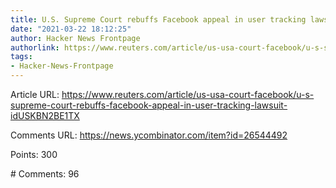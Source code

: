 ```yaml
---
title: U.S. Supreme Court rebuffs Facebook appeal in user tracking lawsuit
date: "2021-03-22 18:12:25"
author: Hacker News Frontpage
authorlink: https://www.reuters.com/article/us-usa-court-facebook/u-s-supreme-court-rebuffs-facebook-appeal-in-user-tracking-lawsuit-idUSKBN2BE1TX
tags:
- Hacker-News-Frontpage
---
```


<p>Article URL: <a href="https://www.reuters.com/article/us-usa-court-facebook/u-s-supreme-court-rebuffs-facebook-appeal-in-user-tracking-lawsuit-idUSKBN2BE1TX">https://www.reuters.com/article/us-usa-court-facebook/u-s-supreme-court-rebuffs-facebook-appeal-in-user-tracking-lawsuit-idUSKBN2BE1TX</a></p>
<p>Comments URL: <a href="https://news.ycombinator.com/item?id=26544492">https://news.ycombinator.com/item?id=26544492</a></p>
<p>Points: 300</p>
<p># Comments: 96</p>

